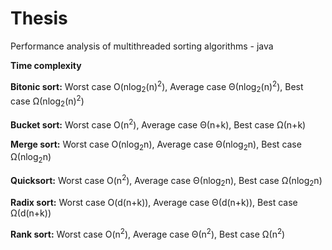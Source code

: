 # Thesis
Performance analysis of multithreaded sorting algorithms - java

**Time complexity**

**Bitonic sort:** Worst case O(nlog<sub>2</sub>(n)<sup>2</sup>), Average case Θ(nlog<sub>2</sub>(n)<sup>2</sup>), Best case Ω(nlog<sub>2</sub>(n)<sup>2</sup>)

**Bucket sort:** Worst case O(n<sup>2</sup>), Average case Θ(n+k), Best case Ω(n+k)

**Merge sort:** Worst case O(nlog<sub>2</sub>n), Average case Θ(nlog<sub>2</sub>n), Best case Ω(nlog<sub>2</sub>n)

**Quicksort:** Worst case O(n<sup>2</sup>), Average case Θ(nlog<sub>2</sub>n), Best case Ω(nlog<sub>2</sub>n)

**Radix sort:** Worst case O(d(n+k)), Average case Θ(d(n+k)), Best case Ω(d(n+k))

**Rank sort:** Worst case O(n<sup>2</sup>), Average case Θ(n<sup>2</sup>), Best case Ω(n<sup>2</sup>)
